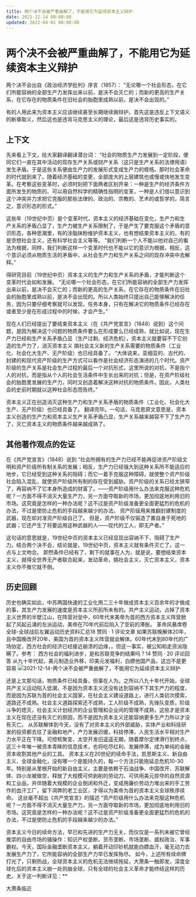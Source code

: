 ```yaml
---
title: 两个决不会被严重曲解了，不能用它为延续资本主义辩护
date: 2021-12-14 00:00:00
updated: 2022-04-01 00:00:00
---
```


# 两个决不会被严重曲解了，不能用它为延续资本主义辩护

两个决不会出自《政治经济学批判》序言（1857）：
“无论哪一个社会形态，在它们所能容纳的全部生产力发挥出来以前，是决不会灭亡的；而新的更高的生产关系，在它存在的物质条件在旧社会的胎胞里成熟以前，是决不会出现的。”

有的人用此来为资本主义应该继续甚至长期继续做辩护。首先这是违反上下文语义的断章取义，然后这也是违背马克思主义的理论，最后这是违背历史事实的。
## 上下文
先来看上下文，给大家翻译翻译潜台词：
“社会的物质生产力发展到一定阶段，便同它们一直在其中活动的现存生产关系或财产关系（这只是生产关系的法律用语）发生矛盾。于是这些关系便由生产力的发展形式变成生产力的桎梏。那时社会革命的时代就到来了。随着经济基础的变更，全部庞大的上层建筑也或慢或快地发生变革。在考察这些变革时，必须时刻把下面两者区别开来：一种是生产的经济条件方面所发生的物质的、可以用自然科学的精确性指明的变革，一种是人们借以意识到这个冲突并力求把它克服的那些法律的、政治的、宗教的、艺术的或哲学的，简言之，意识形态的形式。”

这些年（19世纪中页）是个变革时代，资本主义的经济基础在变化，生产力和生产关系的矛盾凸显了，生产力被生产关系限制了，于是产生了要克服这个矛盾的意识形态，各种思潮里，有的涂脂抹粉维护资本主义，也有想结束资本主义的，有的是空想社会主义，还有科学社会主义等等。
“我们判断一个人不能以他对自己的看法为根据，同样，我们判断这样一个变革时代也不能以它的意识为根据，相反，这个意识必须从物质生活的矛盾中，从社会生产力和生产关系之间的现存冲突中去解释。”

得研究目前（19世纪中页）资本主义的生产力和生产关系的矛盾，才能判断这个变革时代会如和发展。
“无论哪一个社会形态，在它们所能容纳的全部生产力发挥出来以前，是决不会灭亡的；而新的更高的生产关系，在它存在的物质条件在旧社会的胎胞里成熟以前，是决不会出现的。所以人类始终只提出自己能够解决的任务，因为只要仔细考察就可以发现，任务本身，只有在解决它的物质条件已经存在或者至少是在形成过程中的时候，才会产生。”

现在人们已经提出了要结束资本主义（在《共产党宣言》（1848）说到）这个问题，是因为解决这个问题的物质条件要么在形成要么已经成熟，就比如说，现在生产力已经和生产关系矛盾凸显（生产过剩、经济危机），资本主义就要容不下它创造的生产力了，消灭资本主义 搞社会主义新的生产关系需要的物质条件（工业化、社会化大生产、无产阶级）也已经具备了。
“大体说来，亚细亚的、古代的、封建的和现代资产阶级的生产方式可以看作是社会经济形态演进的几个时代。资产阶级的生产关系是社会生产过程的最后一个对抗形式，这里所说的对抗，不是指个人的对抗，而是指从个人的社会生活条件中生长出来的对抗；但是，在资产阶级社会的胎胞里发展的生产力，同时又创造着解决这种对抗的物质条件。因此，人类社会的史前时期就以这种社会形态而告终。”

资本主义正在创造消灭这种生产力和生产关系矛盾的物质条件（工业化、社会化大生产、无产阶级）也已经具备了。
翻译完毕。一句话，马克思原文意思是，资本主义创造的生产力和资本主义生产关系矛盾凸显，生产关系越来越容不下了生产力了，灭亡资本主义的物质条件越来越成熟了。
## 其他著作观点的佐证
在《共产党宣言》（1848）说到
“社会所拥有的生产力已经不能再促进资产阶级文明和资产阶级所有制关系的发展；相反，生产力已经强大到这种关系所不能适应的地步，它已经受到这种关系的阻碍；而它一着手克服这种障碍，就使整个资产阶级社会陷入混乱，就使资产阶级所有制的存在受到威胁。资产阶级的关系已经太狭窄了，再容纳不了它本身所造成的财富了。——资产阶级用什么办法来克服这种危机呢？一方面不得不消灭大量生产力，另一方面夺取新的市场，更加彻底地利用旧的市场。这究竟是怎样的一种办法呢？这不过是资产阶级准备更全面更猛烈的危机的办法，不过是使防止危机的手段越来越少的办法。
资产阶级用来推翻封建制度的武器，现在却对准资产阶级自己了。
但是，资产阶级不仅锻造了置自身于死地的武器；它还产生了将要运用这种武器的人——现代的工人，即无产者。”

这句话的意思就是，19世纪中页的资本主义已经显现出容纳不下、阻碍了生产力。结合两个决不会，结论就是，19世纪中页，资本主义就有条件灭亡了。这一点与上文吻合。
即然条件已经有了，剩下的就事在人为，就是说，要想结束资本主义，就得全世界无产者联合起来，发动革命，搞社会主义，灭亡资本主义，资本主义你不推它就不倒。
## 历史回顾
历史也确实如此，中苏两国快速的工业化用二三十年做成资本主义百余年的才做成的事，其生产力发展的速度是资本主义所前所未有的。共产主义运动，占掉了资本主义世界的半壁江山，在阵营对垒中，60年代末美帝为首的西方资本主义阵营掀起了风起云涌的左派运动，美帝在70年代前后陷入了空前的滞胀。
革命风暴席卷全球-全球战后左翼运动历史资料汇总18 赞同 · 1 评论文章
如果苏联晚解体20年，且中国晚改开20年，美国为首的资本主义阵营就会解体。60年代末到80年代的广场协定，西方社会的经济已经接近崩溃的边缘，，但这一事实，被公知和走资派隐瞒了。参考：
西方社会的福利进步，是和苏联竞争的结果吗？14 赞同 · 20 评论回答
从九十年代起，美元制造业外移，印美元发福利，白嫖他国产品，这岂不是更容易
![2021-12-14-两个决不会被严重曲解了，不能用它为延续资本主义辩护](assets/2021-12-14-两个决不会被严重曲解了，不能用它为延续资本主义辩护.jpeg)

还是上文那句话，物质条件已经具备，但事在人为。之所以八九十年代开始，全球共产主义运动陷入低潮，不是因为资本主义还没有达到容纳不下其生产力的程度，而是因为苏联为首的社会主义国家，在社会主义建设道路上，进行人类初次摸索，道路还不成熟。社会主义道路探索还不成熟，工人阶级不成熟，先锋队变质，阶级斗争的熄灭，社会主义计划经济的企业管理和企业间的管理不成熟，这些才是资本主义在现在还没有灭亡的原因，而不是因为资本主义还能容纳更多生产力所以才没有灭亡。
从苏联解体到今天，没有了对资本主义的外部威胁，实体产业和科技研发的投资都去往了金融和地产，产力发展迟缓，科技停滞，人民生活水平相对生产力水平正在下降。可控核聚变、太空开发旧遥遥无期，随着摩尔定律滑行到终点，这三十年唯一被资本青睐的信息技术，也将吃尽红利、发展停滞，成为单纯的金融资本收割其他产业的工具。
资本主义在20世纪的续命手法，凯恩斯主义、新自由主义、全球金融化，没有哪一个是能持久的，每一个方法只能拖延总危机10-30年。特别是从里根开始的新自由主义，主要是依赖于石油战争、中国改开、苏联解体、四小龙被做空，释放了大规模可供剥削的劳动力、可供用美元掠夺的自然资源和工业品，并伴随着大规模的企业倒闭和外迁，变成用廉价劳动力堆出来的手工劳作的血汗工厂，留下凋弊的老工业区，才得以为美帝为首的资本主义全球秩序续命。
这丝毫不超出《共产党宣言》的描述
“资产阶级用什么办法来克服这种危机呢？一方面不得不消灭大量生产力，另一方面夺取新的市场，更加彻底地利用旧的市场。这究竟是怎样的一种办法呢？这不过是资产阶级准备更全面更猛烈的危机的办法，不过是使防止危机的手段越来越少的办法。”

资本主义今日的续命方法，早已和先进的生产力无关，而仅仅是一系列未被它曾经推崇的自由市场的骚操作：知识产权垄断、货币垄断、市场垄断、威权政治、军事霸权。今天，国际金融垄断资本主义，躺着开动印钞机就能白嫖血汗，毫无动力去发展生产力了，它所能容纳的全部生产力早已发挥殆尽。
如今，上述所有续命牌打光了，只剩热战，全球资本主义的危机无法继续拖延，大萧条一触即发，深度全球化后的资本主义崩一处则崩全球，只有全球的社会主义革命才能终结这样的历史。关于这一判断详见：**

大萧条临近
